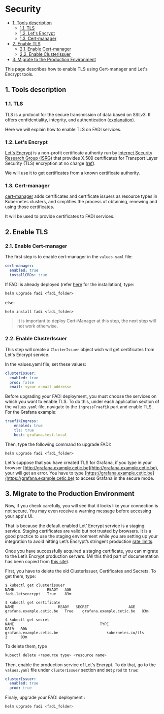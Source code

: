 Security
==========

* [1. Tools description](#1-tools-description)
    * [1.1. TLS](#11-tls)
    * [1.2. Let's Encrypt](#12-lets-encrypt)
    * [1.3. Cert-manager](#13-cert-manager)
* [2. Enable TLS](#2-enable-tls)
    * [2.1. Enable Cert-manager](#21-enable-cert-manager)
    * [2.2. Enable ClusterIssuer](#22-enable-clusterissuer)
* [3. Migrate to the Production Environment](#3-migrate-to-the-production-environment)

This page describes how to enable TLS using Cert-manager and Let's Encrypt tools.

## 1. Tools description

### 1.1. TLS

TLS is a protocol for the secure transmission of data based on SSLv3. It offers confidentiality, integrity, and authentication ([explanation](https://medium.com/talpor/ssl-tls-authentication-explained-86f00064280)). 

Here we will explain how to enable TLS on FADI services.

### 1.2. Let's Encrypt

[Let's Encrypt](https://letsencrypt.org/about/) is a non-profit certificate authority run by [Internet Security Research Group (ISRG)](https://www.abetterinternet.org/about/) that provides X.509 certificates for Transport Layer Security (TLS) encryption at no charge ([ref](https://en.wikipedia.org/wiki/Let%27s_Encrypt)).

We will use it to get certificates from a known certificate authority.

### 1.3. Cert-manager

[cert-manager](https://cert-manager.io/docs/) adds certificates and certificate issuers as resource types in Kubernetes clusters, and simplifies the process of obtaining, renewing and using those certificates.

It will be used to provide certificates to FADI services.

## 2. Enable TLS

### 2.1. Enable Cert-manager

The first step is to enable cert-manager in the `values.yaml` file:

```yaml
cert-manager:
  enabled: true
  installCRDs: true
```

If FADI is already deployed (refer [here](../INSTALL.md#122-install-fadi-services-on-the-local-cluster) for the installation), type:

```
helm upgrade fadi <fadi_folder>
```

else:

```
helm install fadi <fadi_folder>
```

> It is important to deploy Cert-Manager at this step, the next step will not work otherwise.

### 2.2. Enable ClusterIssuer

This step will create a `ClusterIssuer` object wich will get certificates from Let's Encrypt service. 

In the values.yaml file, set these values:

```yaml
clusterIssuer:
  enabled: true
  prod: false
  email: <your e-mail address>
```

Before upgrading your FADI deployment, you must choose the services on which you want to enable TLS. To do this, under each application section of the `values.yaml` file, navigate to the `ingressTraefik` part and enable TLS. For the Grafana example:

```yaml
traefikIngress:
    enabled: true
    tls: true
    host: grafana.test.local
```

Then, type the following command to upgrade FADI:

```
helm upgrade fadi <fadi_folder>
```

Let's suppose that you have created TLS for Grafana, if you type in your browser [http://grafana.example.cetic.be](http://grafana.example.cetic.be), your will get an error.
You have to type [https://grafana.example.cetic.be](https://grafana.example.cetic.be) to access Grafana in the secure mode.

## 3. Migrate to the Production Environment

Now, if you check carefully, you will see that it looks like your connection is not secure. You may even receive a warning message before accessing your app's UI.

That is because the default enabled Let' Encrypt service is a staging service. Staging certificates are valid but not trusted by browsers. It is a good practice to use the staging environment while you are setting up your integration to avoid hitting Let’s Encrypt’s stringent production [rate limits](https://letsencrypt.org/docs/rate-limits/).

Once you have successfully acquired a staging certificate, you can migrate to the Let’s Encrypt production servers. (All this third part of documentation has been copied from [this site](https://www.cloudsavvyit.com/14069/how-to-install-kubernetes-cert-manager-and-configure-lets-encrypt/)).

First, you have to delete the old ClusterIssuer, Certificates and Secrets. To get them, type:

```
$ kubectl get clusterissuer
NAME               READY   AGE
fadi-letsencrypt   True    83m
```

```
$ kubectl get certificate
NAME                    READY   SECRET                  AGE
grafana.example.cetic.be   True    grafana.example.cetic.be   83m
```

```
$ kubectl get secret
NAME                                       TYPE                                  DATA   AGE
grafana.example.cetic.be                      kubernetes.io/tls                     2      83m
```

To delete them, type

```bash
kubectl delete <resource type> <resource name>
```

Then, enable the production service of Let's Encrypt. To do that, go to the `values.yaml` file under `clusterIssuer` section and set `prod` to `true`:

```yaml
clusterIssuer:
  enabled: true
  prod: true
```

Finaly, upgrade your FADI deployment :

```bash
helm upgrade fadi <fadi_folder>
```
